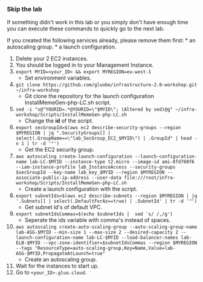 ### Skip the lab ###
If something didn't work in this lab or you simply don't have enough time you can execute these commands to quickly go to the next lab.

If you created the following services already, please remove them first:
    * an autoscaling group.
    * a launch configuration. 
    
1. Delete your 2 EC2 instances.
1. You should be logged in to your Management Instance.
1. `export MYID=<your_ID> && export MYREGION=eu-west-1`
    * Set environment variables.
1. `git clone https://github.com/gluobe/infrastructure-2.0-workshop.git ~/infra-workshop`
    * Git clone the repository for the launch configuration InstallMemeGen-php-LC.sh script.
1. `sed -i "s@^YOURID=.*@YOURID=\"$MYID\"; (Altered by sed)@g" ~/infra-workshop/Scripts/InstallMemeGen-php-LC.sh`
    * Change the **id** of the script.
1. `export secGroupId=$(aws ec2 describe-security-groups --region $MYREGION | jq ".SecurityGroups[] | select(.GroupName==\"lab_SecGroup_EC2_$MYID\") | .GroupId" | head -n 1 | tr -d '"')`
    * Get the EC2 security group.
1. `aws autoscaling create-launch-configuration --launch-configuration-name lab-LC-$MYID --instance-type t2.micro --image-id ami-8fd760f6 --iam-instance-profile lab_InstanceAccess --security-groups $secGroupId --key-name lab_key_$MYID --region $MYREGION --associate-public-ip-address --user-data file:///root/infra-workshop/Scripts/InstallMemeGen-php-LC.sh`
    * Create a launch configuration with the script.
1. `export subnetIds=$(aws ec2 describe-subnets --region $MYREGION | jq '.Subnets[] | select(.DefaultForAz==true) | .SubnetId' | tr -d '"')`
    * Get subnet id's of default VPC.
1. `export subnetIdsCommas=$(echo $subnetIds |  sed 's/ /,/g')`
    * Seperate the ids variable with comma's instead of spaces.
1. `aws autoscaling create-auto-scaling-group --auto-scaling-group-name lab-ASG-$MYID --min-size 1 --max-size 2 --desired-capacity 2 --launch-configuration-name lab-LC-$MYID --load-balancer-names lab-ELB-$MYID --vpc-zone-identifier=$subnetIdsCommas --region $MYREGION --tags "ResourceType=auto-scaling-group,Key=Name,Value=lab-ASG-$MYID,PropagateAtLaunch=true"`  
    * Create an autoscaling group.
1. Wait for the instances to start up. 
1. Go to `<your_ID>.gluo.cloud`.